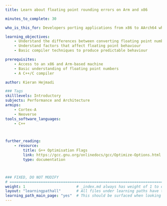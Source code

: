 ```yaml
---
title: Learn about floating point rounding errors on Arm and x86

minutes_to_complete: 30

who_is_this_for: Developers porting applications from x86 to AArch64 who observe different results on each platform.

learning_objectives: 
    - Understand the differences between converting floating point numbers on x86 and Arm. 
    - Understand factors that affect floating point behaviour
    - Basic compiler techniques to produce predictable behaviour

prerequisites:
    - Access to an x86 and Arm-based machine
    - Basic understanding of floating point numbers
    - A C++/C compiler

author: Kieran Hejmadi

### Tags
skilllevels: Introductory
subjects: Performance and Architecture
armips:
    - Cortex-A
    - Neoverse
tools_software_languages:
    - C++



further_reading:
    - resource:
        title: G++ Optimisation Flags 
        link: https://gcc.gnu.org/onlinedocs/gcc/Optimize-Options.html
        type: documentation



### FIXED, DO NOT MODIFY
# ================================================================================
weight: 1                       # _index.md always has weight of 1 to order correctly
layout: "learningpathall"       # All files under learning paths have this same wrapper
learning_path_main_page: "yes"  # This should be surfaced when looking for related content. Only set for _index.md of learning path content.
---
```

